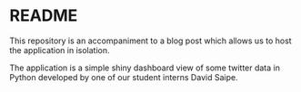 # README

This repository is an accompaniment to a blog post which allows us to host the application in isolation.

The application is a simple shiny dashboard view of some twitter data in Python developed by one of our student interns David Saipe.

